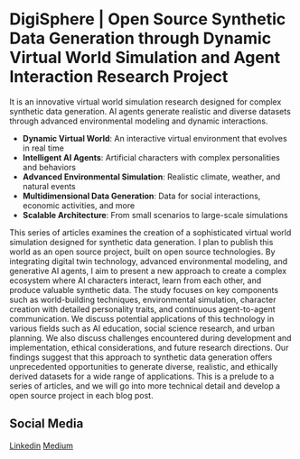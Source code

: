 # DigiSphere | Open Source Synthetic Data Generation through Dynamic Virtual World Simulation and Agent Interaction Research Project
It is an innovative virtual world simulation research designed for complex synthetic data generation. AI agents generate realistic and diverse datasets through advanced environmental modeling and dynamic interactions.

- **Dynamic Virtual World**: An interactive virtual environment that evolves in real time
- **Intelligent AI Agents**: Artificial characters with complex personalities and behaviors
- **Advanced Environmental Simulation**: Realistic climate, weather, and natural events
- **Multidimensional Data Generation**: Data for social interactions, economic activities, and more
- **Scalable Architecture**: From small scenarios to large-scale simulations

This series of articles examines the creation of a sophisticated virtual world simulation designed for synthetic data generation. I plan to publish this world as an open source project, built on open source technologies. By integrating digital twin technology, advanced environmental modeling, and generative AI agents, I aim to present a new approach to create a complex ecosystem where AI characters interact, learn from each other, and produce valuable synthetic data. The study focuses on key components such as world-building techniques, environmental simulation, character creation with detailed personality traits, and continuous agent-to-agent communication. We discuss potential applications of this technology in various fields such as AI education, social science research, and urban planning. We also discuss challenges encountered during development and implementation, ethical considerations, and future research directions. Our findings suggest that this approach to synthetic data generation offers unprecedented opportunities to generate diverse, realistic, and ethically derived datasets for a wide range of applications. This is a prelude to a series of articles, and we will go into more technical detail and develop a open source project in each blog post.

## Social Media

[Linkedin](https://www.linkedin.com/in/halilbugol/)
[Medium](https://halilbugol.medium.com/)
